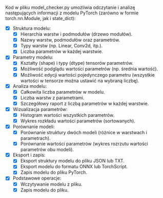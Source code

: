 Kod w pliku model_checker.py umożliwia odczytanie i analizę następujących informacji z modelu PyTorch (zarówno w formie torch.nn.Module, jak i state_dict):

- [x] Struktura modelu:
  - [x] Hierarchia warstw i podmodułów (drzewo modułów).
  - [x] Nazwy warstw, podmodułów oraz parametrów.
  - [x] Typy warstw (np. Linear, Conv2d, itp.).
  - [x] Liczba parametrów w każdej warstwie.
- [x] Parametry modelu:
  - [x] Kształty (shape) i typy (dtype) tensorów parametrów.
  - [x] Możliwość podglądu wartości parametrów (np. średnia wartość).
  - [x] Możliwość edycji wartości pojedynczego parametru (wszystkie wartości w tensorze można ustawić na wybraną liczbę).
- [x] Analiza modelu:
  - [x] Całkowita liczba parametrów w modelu.
  - [x] Liczba warstw z parametrami.
  - [x] Szczegółowy raport z liczbą parametrów w każdej warstwie.
- [x] Wizualizacja parametrów:
  - [x] Histogram wartości wszystkich parametrów.
  - [x] Wykres rozkładu wartości parametrów (sortowanych).
- [x] Porównanie modeli:
  - [x] Porównanie struktury dwóch modeli (różnice w warstwach i parametrach).
  - [x] Porównanie wartości parametrów (wykres rozrzutu wartości parametrów obu modeli).
- [x] Eksport i zapis:
  - [x] Eksport struktury modelu do pliku JSON lub TXT.
  - [x] Eksport modelu do formatu ONNX lub TorchScript.
  - [x] Zapis modelu do pliku PyTorch.
- [x] Podstawowe operacje:
  - [x] Wczytywanie modelu z pliku.
  - [x] Zapis modelu do pliku.
